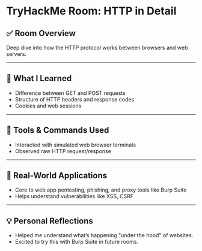 # TryHackMe Room: HTTP in Detail

## ✅ Room Overview
Deep dive into how the HTTP protocol works between browsers and web servers.

---

## 🧠 What I Learned
- Difference between GET and POST requests
- Structure of HTTP headers and response codes
- Cookies and web sessions

---

## 🔧 Tools & Commands Used
- Interacted with simulated web browser terminals
- Observed raw HTTP request/response

---

## 📌 Real-World Applications
- Core to web app pentesting, phishing, and proxy tools like Burp Suite
- Helps understand vulnerabilities like XSS, CSRF

---

## 💡 Personal Reflections
- Helped me understand what’s happening "under the hood" of websites.
- Excited to try this with Burp Suite in future rooms.
